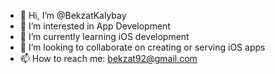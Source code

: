 - 👋 Hi, I’m @BekzatKalybay
- 👀 I’m interested in App Development
- 🌱 I’m currently learning iOS development
- 💞️ I’m looking to collaborate on creating or serving iOS apps
- 📫 How to reach me: bekzat92@gmail.com

<!---
BekzatKalybay/BekzatKalybay is a ✨ special ✨ repository because its `README.md` (this file) appears on your GitHub profile.
You can click the Preview link to take a look at your changes.
--->
